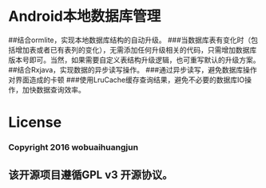 # Android本地数据库管理

##结合ormlite，实现本地数据库结构的自动升级。
###当数据库表有变化时（包括增加表或者已有表列的变化），无需添加任何升级相关的代码，只需增加数据库版本号即可。当然，如果需要自定义表结构升级逻辑，也可重写默认的升级方案。
##结合Rxjava，实现数据的异步读写操作。
###通过异步读写，避免数据库操作对界面造成的卡顿
###使用LruCache缓存查询结果，避免不必要的数据库IO操作，加快数据查询效率。

# License

### Copyright 2016 wobuaihuangjun
## 该开源项目遵循GPL v3 开源协议。
